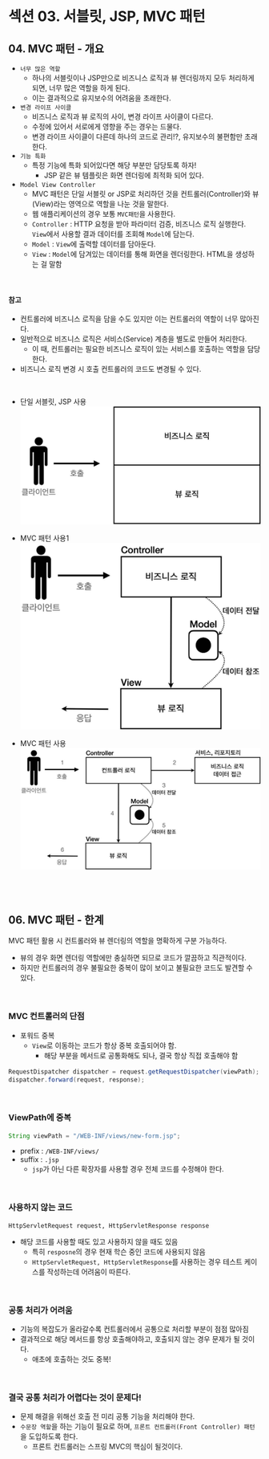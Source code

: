 # 섹션 03. 서블릿, JSP, MVC 패턴
## 04. MVC 패턴 - 개요
- `너무 많은 역할`
  - 하나의 서블릿이나 JSP만으로 비즈니스 로직과 뷰 렌더링까지 모두 처리하게 되면, 너무 많은 역할을 하게 된다.
  - 이는 결과적으로 유지보수의 어려움을 초래한다.
- `변경 라이프 사이클`
  - 비즈니스 로직과 뷰 로직의 사이, 변경 라이프 사이클이 다르다.
  - 수정에 있어서 서로에게 영향을 주는 경우는 드물다.
  - 변경 라이프 사이클이 다른데 하나의 코드로 관리!?, 유지보수의 불편함만 초래한다.
- `기능 특화`
  - 특정 기능에 특화 되어있다면 해당 부분만 담당토록 하자!
    - JSP 같은 뷰 템플릿은 화면 렌더링에 최적화 되어 있다.
- `Model View Controller`
  - MVC 패턴은 단일 서블릿 or JSP로 처리하던 것을 컨트롤러(Controller)와 뷰(View)라는 영역으로 역할을 나눈 것을 말한다.
  - 웹 애플리케이션의 경우 보통 `MVC패턴`을 사용한다.
  - `Controller` : HTTP 요청을 받아 파라미터 검증, 비즈니스 로직 실행한다. `View`에서 사용할 결과 데이터를 조회해 `Model`에 담는다.
  - `Model` : `View`에 출력할 데이터를 담아둔다.
  - `View` : `Model`에 담겨있는 데이터를 통해 화면을 렌더링한다. HTML을 생성하는 걸 말함  
<br/>

#### 참고
- 컨트롤러에 비즈니스 로직을 담을 수도 있지만 이는 컨트롤러의 역할이 너무 많아진다.
- 일반적으로 비즈니스 로직은 서비스(Service) 계층을 별도로 만들어 처리한다.
  - 이 때, 컨트롤러는 필요한 비즈니스 로직이 있는 서비스를 호출하는 역할을 담당한다.
- 비즈니스 로직 변경 시 호출 컨트롤러의 코드도 변경될 수 있다.  
<br/>

- 단일 서블릿, JSP 사용
![img_001.jpg](img/img_001.jpg)

- MVC 패턴 사용1
![img_002.jpg](img/img_002.jpg)

- MVC 패턴 사용
![img_003.jpg](img/img_003.jpg)  
<br/><br/><br/>

## 06. MVC 패턴 - 한계
MVC 패턴 활용 시 컨트롤러와 뷰 렌더링의 역할을 명확하게 구분 가능하다.
  - 뷰의 경우 화면 렌더링 역할에만 충실하면 되므로 코드가 깔끔하고 직관적이다.
  - 하지만 컨트롤러의 경우 불필요한 중복이 많이 보이고 불필요한 코드도 발견할 수 있다.  
<br/>

### MVC 컨트롤러의 단점
- 포워드 중복
  - `View`로 이동하는 코드가 항상 중복 호출되어야 함.
    - 해당 부분을 메서드로 공통화해도 되나, 결국 항상 직접 호출해야 함
```java
RequestDispatcher dispatcher = request.getRequestDispatcher(viewPath);
dispatcher.forward(request, response);
```  
<br/>

### ViewPath에 중복
```java
String viewPath = "/WEB-INF/views/new-form.jsp";
```
- prefix : `/WEB-INF/views/`
- suffix : `.jsp`
  - `jsp`가 아닌 다른 확장자를 사용할 경우 전체 코드를 수정해야 한다.  
<br/>

### 사용하지 않는 코드
```
HttpServletRequest request, HttpServletResponse response
```
- 해당 코드를 사용할 때도 있고 사용하지 않을 때도 있음
  - 특히 `resposne`의 경우 현재 학슨 중인 코드에 사용되지 않음
  - `HttpServletRequest, HttpServletResponse`를 사용하는 경우 테스트 케이스를 작성하는데 어려움이 따른다.  
<br/>

### 공통 처리가 어려움
- 기능의 복잡도가 올라갈수록 컨트롤러에서 공통으로 처리할 부분이 점점 많아짐
- 결과적으로 해당 메서드를 항상 호출해야하고, 호출되지 않는 경우 문제가 될 것이다.
  - 애초에 호출하는 것도 중복!  
<br/>

### 결국 공통 처리가 어렵다는 것이 문제다!
- 문제 해결을 위해선 호출 전 미리 공통 기능을 처리해야 한다.
- `수문장 역할`을 하는 기능이 필요로 하며, `프론트 컨트롤러(Front Controller) 패턴`을 도입하도록 한다.
  - 프론트 컨트롤러는 스프링 MVC의 핵심이 될것이다.
